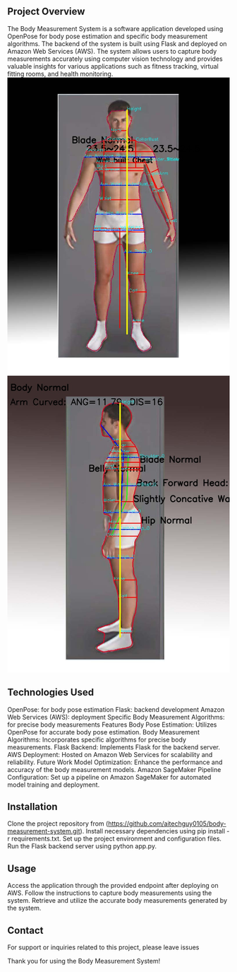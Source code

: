 
## Project Overview
The Body Measurement System is a software application developed using OpenPose for body pose estimation and specific body measurement algorithms. The backend of the system is built using Flask and deployed on Amazon Web Services (AWS). The system allows users to capture body measurements accurately using computer vision technology and provides valuable insights for various applications such as fitness tracking, virtual fitting rooms, and health monitoring.
![alt text](./data/measurement/man_front__f.jpg "result")
![alt text](./data/measurement/man_front__s.jpg "result")



## Technologies Used
OpenPose: for body pose estimation
Flask: backend development
Amazon Web Services (AWS): deployment
Specific Body Measurement Algorithms: for precise body measurements
Features
Body Pose Estimation: Utilizes OpenPose for accurate body pose estimation.
Body Measurement Algorithms: Incorporates specific algorithms for precise body measurements.
Flask Backend: Implements Flask for the backend server.
AWS Deployment: Hosted on Amazon Web Services for scalability and reliability.
Future Work
Model Optimization: Enhance the performance and accuracy of the body measurement models.
Amazon SageMaker Pipeline Configuration: Set up a pipeline on Amazon SageMaker for automated model training and deployment.
## Installation
Clone the project repository from (https://github.com/aitechguy0105/body-measurement-system.git).
Install necessary dependencies using pip install -r requirements.txt.
Set up the project environment and configuration files.
Run the Flask backend server using python app.py.
## Usage
Access the application through the provided endpoint after deploying on AWS.
Follow the instructions to capture body measurements using the system.
Retrieve and utilize the accurate body measurements generated by the system.


## Contact


For support or inquiries related to this project, please leave issues

Thank you for using the Body Measurement System!